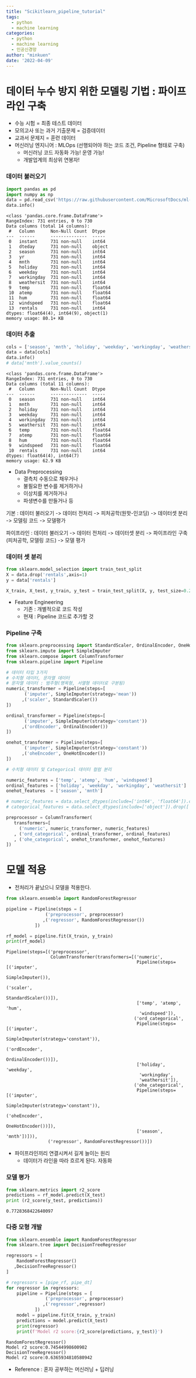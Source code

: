 ```yaml
---
title: "Scikitlearn_pipeline_tutorial"
tags:
  - python
  - machine learning
categories:
  - python
  - machine learning
  - 인공신경망
author: "minkuen"
date: '2022-04-09'
---
```


# 데이터 누수 방지 위한 모델링 기법 : 파이프라인 구축
- 수능 시험 = 최종 테스트 데이터
- 모의고사 또는 과거 기출문제 = 검증데이터
- 교과서 문제지 = 훈련 데이터
- 머신러닝 엔지니어 : MLOps (선행되어야 하는 코드 조건, Pipeline 형태로 구축)
  + 머신러닝 코드 자동화 가능! 운영 가능!
  + 개발업계의 최상위 연봉자!

### 데이터 불러오기


```python
import pandas as pd
import numpy as np
data = pd.read_csv('https://raw.githubusercontent.com/MicrosoftDocs/ml-basics/master/data/daily-bike-share.csv')
data.info()
```

    <class 'pandas.core.frame.DataFrame'>
    RangeIndex: 731 entries, 0 to 730
    Data columns (total 14 columns):
     #   Column      Non-Null Count  Dtype  
    ---  ------      --------------  -----  
     0   instant     731 non-null    int64  
     1   dteday      731 non-null    object 
     2   season      731 non-null    int64  
     3   yr          731 non-null    int64  
     4   mnth        731 non-null    int64  
     5   holiday     731 non-null    int64  
     6   weekday     731 non-null    int64  
     7   workingday  731 non-null    int64  
     8   weathersit  731 non-null    int64  
     9   temp        731 non-null    float64
     10  atemp       731 non-null    float64
     11  hum         731 non-null    float64
     12  windspeed   731 non-null    float64
     13  rentals     731 non-null    int64  
    dtypes: float64(4), int64(9), object(1)
    memory usage: 80.1+ KB
    

### 데이터 추출


```python
cols = ['season', 'mnth', 'holiday', 'weekday', 'workingday', 'weathersit', 'temp', 'atemp', 'hum', 'windspeed', 'rentals']
data = data[cols]
data.info()
# data['mnth'].value_counts()
```

    <class 'pandas.core.frame.DataFrame'>
    RangeIndex: 731 entries, 0 to 730
    Data columns (total 11 columns):
     #   Column      Non-Null Count  Dtype  
    ---  ------      --------------  -----  
     0   season      731 non-null    int64  
     1   mnth        731 non-null    int64  
     2   holiday     731 non-null    int64  
     3   weekday     731 non-null    int64  
     4   workingday  731 non-null    int64  
     5   weathersit  731 non-null    int64  
     6   temp        731 non-null    float64
     7   atemp       731 non-null    float64
     8   hum         731 non-null    float64
     9   windspeed   731 non-null    float64
     10  rentals     731 non-null    int64  
    dtypes: float64(4), int64(7)
    memory usage: 62.9 KB
    

- Data Preprocessing
  + 결측치 수동으로 채우거나
  + 불필요한 변수를 제거하거나
  + 이상치를 제거하거나
  + 파생변수를 만들거나 등

기본 : 데이터 불러오기 -> 데이터 전처리 -> 피처공학(원핫-인코딩) -> 데이터셋 분리 -> 모델링 코드 -> 모델평가

파이프라인 : 데이터 불러오기  -> 데이터 전처리 -> 데이터셋 분리 -> 파이프라인 구축(피처공학, 모델링 코드) -> 모델 평가

### 데이터 셋 분리


```python
from sklearn.model_selection import train_test_split
X = data.drop('rentals',axis=1)
y = data['rentals']

X_train, X_test, y_train, y_test = train_test_split(X, y, test_size=0.2, random_state=123)
```

- Feature Engineering
  - 기존 : 개별적으로 코드 작성
  - 현재 : Pipeline 코드로 추가할 것

### Pipeline 구축


```python
from sklearn.preprocessing import StandardScaler, OrdinalEncoder, OneHotEncoder
from sklearn.impute import SimpleImputer
from sklearn.compose import ColumnTransformer
from sklearn.pipeline import Pipeline

# 데이터 타입 3가지
# 수치형 데이터, 문자열 데이터
# 문자열 데이터 : 범주형(명목형, 서열형 데이터로 구분됨)
numeric_transformer = Pipeline(steps=[
       ('imputer', SimpleImputer(strategy='mean'))
      ,('scaler', StandardScaler())
])

ordinal_transformer = Pipeline(steps=[
       ('imputer', SimpleImputer(strategy='constant'))
      ,('ordEncoder', OrdinalEncoder())
])

onehot_transformer = Pipeline(steps=[
       ('imputer', SimpleImputer(strategy='constant'))
      ,('oheEncoder', OneHotEncoder())                                   
])

# 수치형 데이터 및 Categorical 데이터 컬럼 분리

numeric_features = ['temp', 'atemp', 'hum', 'windspeed']
ordinal_features = ['holiday', 'weekday', 'workingday', 'weathersit']
onehot_features  = ['season', 'mnth']

# numeric_features = data.select_dtypes(include=['int64', 'float64']).columns
# categorical_features = data.select_dtypes(include=['object']).drop(['Loan_Status'], axis=1).columns

preprocessor = ColumnTransformer(
   transformers=[
     ('numeric', numeric_transformer, numeric_features)
   , ('ord_categorical', ordinal_transformer, ordinal_features)
   , ('ohe_categorical', onehot_transformer, onehot_features)
])
```

# 모델 적용
- 전처리가 끝났으니 모델을 적용한다.


```python
from sklearn.ensemble import RandomForestRegressor

pipeline = Pipeline(steps = [
               ('preprocessor', preprocessor)
              ,('regressor', RandomForestRegressor())
           ])

rf_model = pipeline.fit(X_train, y_train)
print(rf_model)
```

    Pipeline(steps=[('preprocessor',
                     ColumnTransformer(transformers=[('numeric',
                                                      Pipeline(steps=[('imputer',
                                                                       SimpleImputer()),
                                                                      ('scaler',
                                                                       StandardScaler())]),
                                                      ['temp', 'atemp', 'hum',
                                                       'windspeed']),
                                                     ('ord_categorical',
                                                      Pipeline(steps=[('imputer',
                                                                       SimpleImputer(strategy='constant')),
                                                                      ('ordEncoder',
                                                                       OrdinalEncoder())]),
                                                      ['holiday', 'weekday',
                                                       'workingday',
                                                       'weathersit']),
                                                     ('ohe_categorical',
                                                      Pipeline(steps=[('imputer',
                                                                       SimpleImputer(strategy='constant')),
                                                                      ('oheEncoder',
                                                                       OneHotEncoder())]),
                                                      ['season', 'mnth'])])),
                    ('regressor', RandomForestRegressor())])
    

- 파이프라인끼리 연결시켜서 길게 늘이는 원리
  - 데이터가 라인을 따라 흐르게 된다. 자동화

### 모델 평가


```python
from sklearn.metrics import r2_score
predictions = rf_model.predict(X_test)
print (r2_score(y_test, predictions))
```

    0.7728368422640097
    

### 다중 모형 개발


```python
from sklearn.ensemble import RandomForestRegressor
from sklearn.tree import DecisionTreeRegressor

regressors = [
    RandomForestRegressor()
   ,DecisionTreeRegressor()
]

# regressors = [pipe_rf, pipe_dt]
for regressor in regressors:
    pipeline = Pipeline(steps = [
               ('preprocessor', preprocessor)
              ,('regressor',regressor)
           ])
    model = pipeline.fit(X_train, y_train)
    predictions = model.predict(X_test)
    print(regressor)
    print(f'Model r2 score:{r2_score(predictions, y_test)}')
```

    RandomForestRegressor()
    Model r2 score:0.74544998600902
    DecisionTreeRegressor()
    Model r2 score:0.6365934810580942
    
- Reference : 혼자 공부하는 머신러닝 + 딥러닝